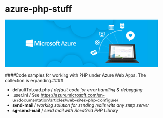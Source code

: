# azure-php-stuff

![AzureBanner](https://github.com/badescuga/azure-php-stuff/raw/master/banner.png)

####Code samples for working with PHP under Azure Web Apps. The collection is expanding.####

- defaultToLoad.php / *default code for error handling & debugging*
- .user.ini / See https://azure.microsoft.com/en-us/documentation/articles/web-sites-php-configure/
- **send-mail** / *working solution for sending mails with any smtp server*
- **sg-send-mail** / *send mail with SendGrid PHP Library*
